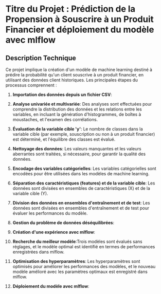 # Titre du Projet : Prédiction de la Propension à Souscrire à un Produit Financier et déploiement du modèle avec mlflow

## Description Technique

Ce projet implique la création d'un modèle de machine learning destiné à prédire la probabilité qu'un client souscrive à un produit financier, en utilisant des données client historiques. Les principales étapes du processus comprennent :

1. **Importation des données depuis un fichier CSV**:

2. **Analyse univariée et multivariée**: Des analyses sont effectuées pour comprendre la distribution des données et les relations entre les variables, en incluant la génération d'histogrammes, de boîtes à moustaches, et l'examen des corrélations.

3. **Évaluation de la variable cible 'y'**: Le nombre de classes dans la variable cible (par exemple, souscription ou non à un produit financier) est déterminé, et l'équilibre des classes est évalué.

4. **Nettoyage des données**: Les valeurs manquantes et les valeurs aberrantes sont traitées, si nécessaire, pour garantir la qualité des données.

5. **Encodage des variables catégorielles**: Les variables catégorielles sont encodées pour être utilisées dans les modèles de machine learning.

6. **Séparation des caractéristiques (features) et de la variable cible**: Les données sont divisées en ensembles de caractéristiques (X) et de la variable cible (Y).

7. **Division des données en ensembles d'entraînement et de test**: Les données sont divisées en ensembles d'entraînement et de test pour évaluer les performances du modèle.

8. **Gestion du problème de données déséquilibrées**:

9. **Création d'une expérience avec mlflow**:

10. **Recherche du meilleur modèle**:Trois modèles sont évalués sans réglages, et le modèle optimal est identifié en termes de performances enregistrées dans mlflow.

11. **Optimisation des hyperparamètres**: Les hyperparamètres sont optimisés pour améliorer les performances des modèles, et le nouveau modèle amélioré avec les paramètres optimaux est enregistré dans mlflow.

12. **Déploiement du modèle avec mlflow**:
